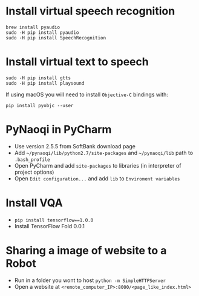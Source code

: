# Install virtual speech recognition

```shell
brew install pyaudio
sudo -H pip install pyaudio
sudo -H pip install SpeechRecognition
```

# Install virtual text to speech

```shell
sudo -H pip install gtts
sudo -H pip install playsound
```

If using macOS you will need to install `Objective-C` bindings with:

```shell
pip install pyobjc --user
```

# PyNaoqi in PyCharm
- Use version 2.5.5 from SoftBank download page
- Add `~/pynaoqi/lib/python2.7/site-packages` and `~/pynaoqi/lib` path to `.bash_profile`
- Open PyCharm and add `site-packages` to libraries (in interpreter of project options)
- Open `Edit configuration...` and add `lib` to `Enviroment variables`


# Install VQA
- `pip install tensorflow==1.0.0`
- Install TensorFlow Fold 0.0.1

# Sharing a image of website to a Robot
- Run in a folder you wont to host `python -m SimpleHTTPServer`
- Open a website at `<remote_computer_IP>:8000/<page_like_index.html>`

